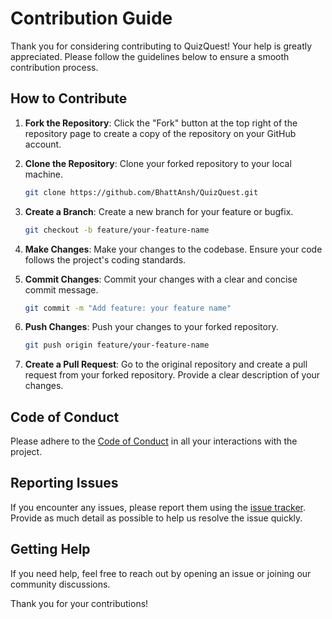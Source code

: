 # Contribution Guide

Thank you for considering contributing to QuizQuest! Your help is greatly appreciated. Please follow the guidelines below to ensure a smooth contribution process.

## How to Contribute

1. **Fork the Repository**: Click the "Fork" button at the top right of the repository page to create a copy of the repository on your GitHub account.

2. **Clone the Repository**: Clone your forked repository to your local machine.
    ```sh
    git clone https://github.com/BhattAnsh/QuizQuest.git
    ```

3. **Create a Branch**: Create a new branch for your feature or bugfix.
    ```sh
    git checkout -b feature/your-feature-name
    ```

4. **Make Changes**: Make your changes to the codebase. Ensure your code follows the project's coding standards.

5. **Commit Changes**: Commit your changes with a clear and concise commit message.
    ```sh
    git commit -m "Add feature: your feature name"
    ```

6. **Push Changes**: Push your changes to your forked repository.
    ```sh
    git push origin feature/your-feature-name
    ```

7. **Create a Pull Request**: Go to the original repository and create a pull request from your forked repository. Provide a clear description of your changes.

## Code of Conduct

Please adhere to the [Code of Conduct](Code_Of_Conduct.md) in all your interactions with the project.

## Reporting Issues

If you encounter any issues, please report them using the [issue tracker](https://github.com/BhattAnsh/QuizQuest/issues). Provide as much detail as possible to help us resolve the issue quickly.

## Getting Help

If you need help, feel free to reach out by opening an issue or joining our community discussions.

Thank you for your contributions!
